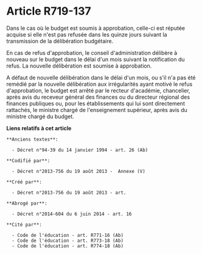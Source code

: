 # Article R719-137

Dans le cas où le budget est soumis à approbation, celle-ci est réputée acquise si elle n'est pas refusée dans les quinze
jours suivant la transmission de la délibération budgétaire.

En cas de refus d'approbation, le conseil d'administration délibère à nouveau sur le budget dans le délai d'un mois suivant
la notification du refus. La nouvelle délibération est soumise à approbation.

A défaut de nouvelle délibération dans le délai d'un mois, ou s'il n'a pas été remédié par la nouvelle délibération aux
irrégularités ayant motivé le refus d'approbation, le budget est arrêté par le recteur d'académie, chancelier, après avis du
receveur général des finances ou du directeur régional des finances publiques ou, pour les établissements qui lui sont
directement rattachés, le ministre chargé de l'enseignement supérieur, après avis du ministre chargé du budget.

**Liens relatifs à cet article**

	**Anciens textes**:

	  - Décret n°94-39 du 14 janvier 1994 - art. 26 (Ab)

	**Codifié par**:

	  - Décret n°2013-756 du 19 août 2013 -  Annexe (V)

	**Créé par**:

	  - Décret n°2013-756 du 19 août 2013 - art.

	**Abrogé par**:

	  - Décret n°2014-604 du 6 juin 2014 - art. 16

	**Cité par**:

	  - Code de l'éducation - art. R771-16 (Ab)
	  - Code de l'éducation - art. R773-18 (Ab)
	  - Code de l'éducation - art. R774-18 (Ab)
